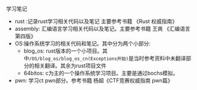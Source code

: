 学习笔记

- rust :记录rust学习相关代码以及笔记 主要参考书籍 《Rust 权威指南》
- assembly: 汇编语言学习相关代码以及笔记。主要参考书籍 王爽  《汇编语言 第四版》
- OS:操作系统学习的相关代码和笔记。其中分为两个小部分:
  - blog_os: rust版本的一个小项目。其中`/OS/blog_os/blog_os_cn(Exceptions开始)`是当时参考资料中未翻译部分的相关翻译。其余为rust项目文件
  - 64bitos: c为主的一个操作系统学习项目。主要是通过bochs模拟。
- pwn: 学习ct pwn部分。参考书籍 杨超《CTF竞赛权威指南 pwn篇》